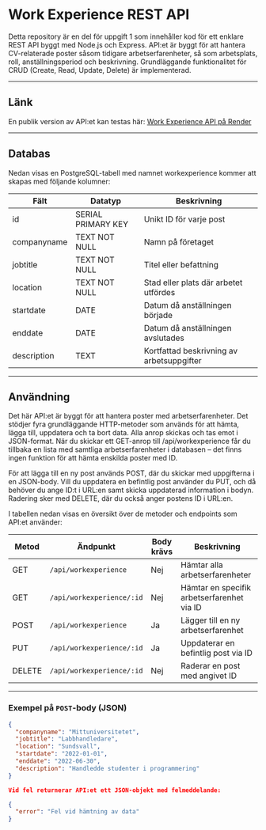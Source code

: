 # Work Experience REST API

Detta repository är en del för uppgift 1 som innehåller kod för ett enklare REST API byggt med Node.js och Express. API:et är byggt för att hantera CV-relaterade poster såsom tidigare arbetserfarenheter, så som arbetsplats, roll, anställningsperiod och beskrivning. Grundläggande funktionalitet för CRUD (Create, Read, Update, Delete) är implementerad.

---

## Länk
En publik version av API:et kan testas här: [Work Experience API på Render](https://backend-moment2-1-ga1k.onrender.com/)

---

## Databas
Nedan visas en PostgreSQL-tabell med namnet workexperience kommer att skapas med följande kolumner:

| Fält        | Datatyp            | Beskrivning                              |
|-------------|--------------------|-------------------------------------------|
| id          | SERIAL PRIMARY KEY | Unikt ID för varje post                   |
| companyname | TEXT NOT NULL      | Namn på företaget                         |
| jobtitle    | TEXT NOT NULL      | Titel eller befattning                    |
| location    | TEXT NOT NULL      | Stad eller plats där arbetet utfördes    |
| startdate   | DATE               | Datum då anställningen började           |
| enddate     | DATE               | Datum då anställningen avslutades        |
| description | TEXT               | Kortfattad beskrivning av arbetsuppgifter|

---

## Användning 

Det här API:et är byggt för att hantera poster med arbetserfarenheter. Det stödjer fyra grundläggande HTTP-metoder som används för att hämta, lägga till, uppdatera och ta bort data. Alla anrop skickas och tas emot i JSON-format. När du skickar ett GET-anrop till /api/workexperience får du tillbaka en lista med samtliga arbetserfarenheter i databasen – det finns ingen funktion för att hämta enskilda poster med ID.

För att lägga till en ny post används POST, där du skickar med uppgifterna i en JSON-body. Vill du uppdatera en befintlig post använder du PUT, och då behöver du ange ID:t i URL:en samt skicka uppdaterad information i bodyn. Radering sker med DELETE, där du också anger postens ID i URL:en.

I tabellen nedan visas en översikt över de metoder och endpoints som API:et använder:


| Metod  | Ändpunkt                       | Body krävs | Beskrivning                                          |
|--------|--------------------------------|-------------|------------------------------------------------------|
| GET    | `/api/workexperience`         | Nej         | Hämtar alla arbetserfarenheter                      |
| GET    | `/api/workexperience/:id`     | Nej         | Hämtar en specifik arbetserfarenhet via ID          |
| POST   | `/api/workexperience`         | Ja          | Lägger till en ny arbetserfarenhet                  |
| PUT    | `/api/workexperience/:id`     | Ja          | Uppdaterar en befintlig post via ID                 |
| DELETE | `/api/workexperience/:id`     | Nej         | Raderar en post med angivet ID                      |

---

### Exempel på `POST`-body (JSON)
```json
{
  "companyname": "Mittuniversitetet",
  "jobtitle": "Labbhandledare",
  "location": "Sundsvall",
  "startdate": "2022-01-01",
  "enddate": "2022-06-30",
  "description": "Handledde studenter i programmering"
}

Vid fel returnerar API:et ett JSON-objekt med felmeddelande:

{
  "error": "Fel vid hämtning av data"
}
